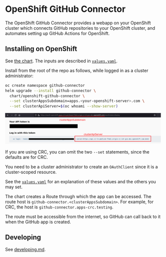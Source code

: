 # OpenShift GitHub Connector

The OpenShift GitHub Connector provides a webapp on your OpenShift cluster which connects GitHub repositories to your OpenShift cluster, and automates setting up GitHub Actions for OpenShift.

## Installing on OpenShift
See [the chart](./chart/openshift-github-connector).
The inputs are described in [`values.yaml`](./chart/openshift-github-connector/values.yaml).

Install from the root of the repo as follows, while logged in as a cluster administrator:
```sh
oc create namespace github-connector
helm upgrade --install github-connector \
  chart/openshift-github-connector \
  --set clusterAppsSubdomain=apps.<your-openshift-server>.com \
  --set clusterApiServer=$(oc whoami --show-server)
```

![How to get 'cluster' chart values for your cluster](./cluster-values.png)

If you are using CRC, you can omit the two `--set` statements, since the defaults are for CRC.

You need to be a cluster administrator to create an `OAuthClient` since it is a cluster-scoped resource.

See the [`values.yaml`](./chart/openshift-github-connector/values.yaml) for an explanation of these values and the others you may set.

The chart creates a Route through which the app can be accessed. The route host is `github-connector.<clusterAppsSubdomain>`. For example, for CRC, the host is `github-connector.apps-crc.testing`.

The route must be accessible from the internet, so GitHub can call back to it when the GitHub app is created.

## Developing
See [developing.md](./docs/developing.md).
